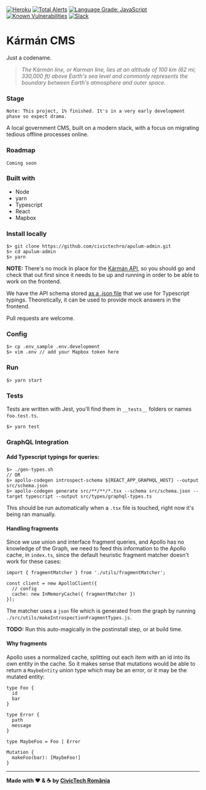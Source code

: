 [![Heroku](https://badge.glitch.me/karman-cms/heroku)](https://karman-cms.herokuapp.com/login) [![Total Alerts](https://img.shields.io/lgtm/alerts/g/civictechro/apulum-admin.svg?logo=lgtm&logoWidth=18)](https://lgtm.com/projects/g/civictechro/apulum-admin/alerts/) [![Language Grade: JavaScript](https://img.shields.io/lgtm/grade/javascript/g/civictechro/apulum-admin.svg?logo=lgtm&logoWidth=18)](https://lgtm.com/projects/g/civictechro/apulum-admin/context:javascript) [![Known Vulnerabilities](https://snyk.io/test/github/civictechro/apulum-admin/badge.svg)](https://snyk.io/test/github/civictechro/apulum-admin) [![Slack](https://img.shields.io/badge/slack-%23team--alba--iulia-green.svg)](https://civictechro.slack.com/messages/C4Y24QL7M/) 

# Kármán CMS

Just a codename.

> _The Kármán line, or Karman line, lies at an altitude of 100 km (62 mi; 330,000 ft) above Earth's sea level and commonly represents the boundary between Earth's atmosphere and outer space._

### Stage 

`Note: This project, 1% finished. It's in a very early development phase so expect drama.`

A local government CMS, built on a modern stack, with a focus on migrating tedious offline processes online. 

### Roadmap 

`Coming soon`


### Built with

- Node
- yarn
- Typescript
- React
- Mapbox

### Install locally

```
$> git clone https://github.com/civictechro/apulum-admin.git
$> cd apulum-admin
$> yarn
```

**NOTE:** There's no mock in place for the [Kármán API](https://github.com/civictechro/apulum-graphql-api), so you should go and check that out first since it needs to be up and running in order to be able to work on the frontend.

We have the API schema stored [as a .json file](https://github.com/civictechro/apulum-admin/blob/master/src/schema.json) that we use for Typescript typings. Theoretically, it can be used to provide mock answers in the frontend. 

Pull requests are welcome.

### Config 

```
$> cp .env_sample .env.development 
$> vim .env // add your Mapbox token here
```

### Run

```
$> yarn start 
```

### Tests

Tests are written with Jest, you'll find them in `__tests__` folders or names `foo.test.ts`.

```
$> yarn test
```

### GraphQL Integration

#### Add Typescript typings for queries:

```
$> ./gen-types.sh
// OR
$> apollo-codegen introspect-schema ${REACT_APP_GRAPHQL_HOST} --output src/schema.json
$> apollo-codegen generate src/**/**/*.tsx --schema src/schema.json --target typescript --output src/types/graphql-types.ts
```

This should be run automatically when a `.tsx` file is touched, right now it's being ran manually. 

#### Handling fragments 

Since we use union and interface fragment queries, and Apollo has no knowledge of the Graph, we need to feed this information to the Apollo cache, in `index.ts`, since the default heuristic fragment matcher doesn't work for these cases:

```
import { fragmentMatcher } from './utils/fragmentMatcher';

const client = new ApolloClient({
  // config
  cache: new InMemoryCache({ fragmentMatcher })
});
```

The matcher uses a `json` file which is generated from the graph by running `./src/utils/makeIntrospectionFragmentTypes.js`. 

**TODO:** Run this auto-magically in the postinstall step, or at build time.

#### Why fragments

Apollo uses a normalized cache, splitting out each item with an id into its own entity in the cache. So it makes sense that mutations would be able to return a `MaybeEntity` union type which may be an error, or it may be the mutated entity:

```
type Foo {
  id
  bar
}

type Error {
  path
  message
}

type MaybeFoo = Foo | Error

Mutation {
  makeFoo(bar): [MaybeFoo!] 
}
```

----------

**Made with :heart: & :coffee: by [CivicTech România](https://civictech.ro/)**

